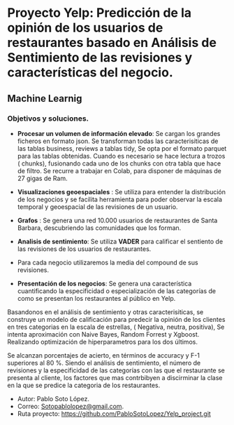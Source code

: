 
# Proyecto Yelp: Predicción de la opinión de los usuarios de restaurantes basado en Análisis de Sentimiento de las revisiones y características del negocio.

## Machine Learnig

### Objetivos y soluciones.
* **Procesar un volumen de información elevado**: Se cargan los grandes ficheros en formato json. Se transforman todas las caracterisiticas de las tablas business, reviews a tablas tidy, Se opta por el formato parquet para las tablas obtenidas.  Cuando es necesario se hace lectura a trozos ( chunks), fusionando cada uno de los chunks con otra tabla que hace de filtro.
Se recurre a trabajar en Colab, para disponer de máquinas de 27  gigas de Ram.
 
 * **Visualizaciones geoespaciales** : Se utiliza para entender la distribución de los negocios y se facilita herramienta para poder observar la escala temporal y geoespacial de las revisiones de un usuario.
 *  **Grafos** : Se genera una red  10.000 usuarios de restaurantes de Santa Barbara, descubriendo las comunidades que los forman.
 * **Analisis de sentimiento**: Se utiliza **VADER** para calificar el sentiento de las revisiones de los usuarios de restaurantes. 
 * Para cada negocio utilizaremos la media del compound de sus revisiones. 
 * **Presentación de los negocios**: Se genera una característica cuantificando la especificidad o especialización de las categorías de como se presentan los restaurantes al público en Yelp. 

Basandonos en el análisis de sentimiento y otras caracterisiticas, se construye un modelo de calificación para predecir la opinión de los clientes en tres categorias en la escala de estrellas, ( Negativa, neutra, positiva), 
Se intenta aproximación con Naive Bayes, Random Forrest y Xgboost. Realizando optimización de hiperparametros para los dos últimos.

Se alcanzan porcentajes de acierto, en términos de accuracy y F-1 superiores al 80 %. Siendo el análisis de sentimiento, el número de revisiones y la especificidad de las categorías con las que el restaurante se presenta al cliente, los factores que mas contrbibyen a discirminar la clase en la que se predice la categoria de los restaurantes.

* Autor: Pablo Soto López.
* Correo: Sotopablolopez@gmail.com.
* Ruta proyecto: https://github.com/PabloSotoLopez/Yelp_project.git
